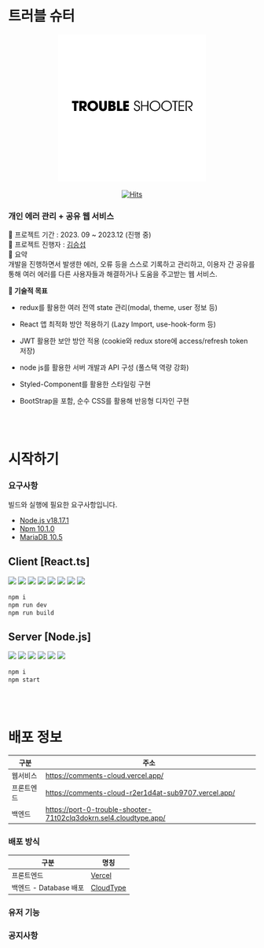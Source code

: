 # 트러블 슈터

<p align="center"><img src="./ReadME/Logo.png" height="300px" width="300px" ></p>

<div align="center">

[![Hits](https://hits.seeyoufarm.com/api/count/incr/badge.svg?url=https%3A%2F%2Fgithub.com%2Fsub9707%2Fcomments_cloud&count_bg=%23FF7906&title_bg=%23555555&icon=&icon_color=%23E7E7E7&title=hits&edge_flat=false)](https://hits.seeyoufarm.com)

</div>

### 개인 에러 관리 + 공유 웹 서비스

📌 프로젝트 기간 : 2023. 09 ~ 2023.12 (진행 중)<br />
📌 프로젝트 진행자 : [김승섭](https://github.com/sub9707) <br />
📌 요약 <br />
개발을 진행하면서 발생한 에러, 오류 등을 스스로 기록하고 관리하고, 이용자 간 공유를 통해 여러 에러를 다른 사용자들과 해결하거나 도움을 주고받는 웹 서비스.

**📌 기술적 목표**

- redux를 활용한 여러 전역 state 관리(modal, theme, user 정보 등)
- React 앱 최적화 방안 적용하기 (Lazy Import, use-hook-form 등)
- JWT 활용한 보안 방안 적용 (cookie와 redux store에 access/refresh token 저장)
- node js를 활용한 서버 개발과 API 구성 (풀스택 역량 강화)
- Styled-Component를 활용한 스타일링 구현
- BootStrap을 포함, 순수 CSS를 활용해 반응형 디자인 구현

  <br />
  <br />

# 시작하기

### 요구사항

빌드와 실행에 필요한 요구사항입니다.

- [Node.js v18.17.1](https://nodejs.org/en)
- [Npm 10.1.0](https://www.npmjs.com/)
- [MariaDB 10.5](https://mariadb.org/)

## Client [React.ts]

<img src="https://img.shields.io/badge/react-61DAFB?style=for-the-badge&logo=react&logoColor=white">
<img src="https://img.shields.io/badge/typescript-3178C6?style=for-the-badge&logo=react&logoColor=white">
<img src="https://img.shields.io/badge/vite-646CFF?style=for-the-badge&logo=vite&logoColor=white">
<img src="https://img.shields.io/badge/redux-764ABC?style=for-the-badge&logo=redux&logoColor=white">
<img src="https://img.shields.io/badge/reacthookform-EC5990?style=for-the-badge&logo=reacthookform&logoColor=white">
<img src="https://img.shields.io/badge/bootstrap-7952B3?style=for-the-badge&logo=bootstrap&logoColor=white">
<img src="https://img.shields.io/badge/styledcomponents-DB7093?style=for-the-badge&logo=styledcomponents&logoColor=white">
<img src="https://img.shields.io/badge/vercel-black?style=for-the-badge&logo=vercel&logoColor=white">

```
npm i
npm run dev
npm run build
```

## Server [Node.js]

<img src="https://img.shields.io/badge/amazons3-569A31?style=for-the-badge&logo=amazons3&logoColor=white">
<img src="https://img.shields.io/badge/nodemon-76D04B?style=for-the-badge&logo=nodemon&logoColor=white">
<img src="https://img.shields.io/badge/express-000000?style=for-the-badge&logo=express&logoColor=white">
<img src="https://img.shields.io/badge/jsonwebtokens-black?style=for-the-badge&logo=jsonwebtokens&logoColor=white">
<img src="https://img.shields.io/badge/nodedotjs-339933?style=for-the-badge&logo=nodedotjs&logoColor=white">
<img src="https://img.shields.io/badge/MariaDB-003545?style=for-the-badge&logo=MariaDB&logoColor=white">

```
npm i
npm start
```

<br/>
<br/>

# 배포 정보

| 구분       | 주소                                                              |
| ---------- | ----------------------------------------------------------------- |
| 웹서비스   | https://comments-cloud.vercel.app/                                |
| 프론트엔드 | https://comments-cloud-r2er1d4at-sub9707.vercel.app/              |
| 백엔드     | https://port-0-trouble-shooter-71t02clq3dokrn.sel4.cloudtype.app/ |

### 배포 방식

| 구분                   | 명칭                                   |
| ---------------------- | -------------------------------------- |
| 프론트엔드             | [Vercel](https://vercel.com/)          |
| 백엔드 - Database 배포 | [CloudType](https://app.cloudtype.io/) |

### 유저 기능

### 공지사항
